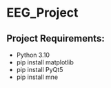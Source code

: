 # EEG_Project
## Project Requirements:
- Python 3.10
- pip install matplotlib
- pip install PyQt5
- pip install mne

